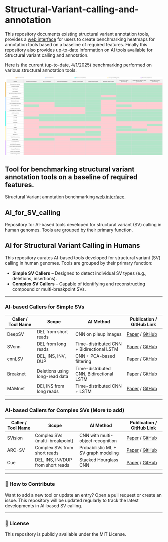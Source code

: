 # Structural-Variant-calling-and-annotation

This repository documents existing structural variant annotation tools, provides a [web interface](https://amia-vicc-sv-wg.github.io/) for users to create benchmarking heatmaps for annotation tools based on a baseline of required features. Finally this repository also provides up-to-date information on AI tools available for Structural variant calling and annotation. 

Here is the current (up-to-date, 4/1/2025) benchmarking performed on various structural annotation tools. 

![SV Annotation tools comparison](https://github.com/amia-vicc-sv-wg/Structural-Variant-calling-and-annotation/blob/main/SV_comparison.png)

## Tool for benchmarking structural variant annotation tools on a baseline of required features. 
Structural Variant annotation benchmarking [web interface](https://amia-vicc-sv-wg.github.io/). 

## AI_for_SV_calling
Repository for  AI-based tools developed for structural variant (SV) calling in human genomes. Tools are grouped by their primary function.

## AI for Structural Variant Calling in Humans

This repository curates AI-based tools developed for structural variant (SV) calling in human genomes. Tools are grouped by their primary function:

- **Simple SV Callers** – Designed to detect individual SV types (e.g., deletions, insertions).
- **Complex SV Callers** – Capable of identifying and reconstructing compound or multi-breakpoint SVs.


---

### AI-based Callers for **Simple SVs**

| Caller / Tool Name | Scope | AI Method | Publication / GitHub Link |
|--------------------|--------|-----------|----------------------------|
| DeepSV | DEL from short reads | CNN on pileup images | [Paper](https://bmcbioinformatics.biomedcentral.com/articles/10.1186/s12859-019-3299-y) / [GitHub](https://github.com/CSuperlei/DeepSV) |
| SVcnn | DEL from long reads | Time-distributed CNN + Bidirectional LSTM | [Paper](https://bmcbioinformatics.biomedcentral.com/articles/10.1186/s12859-023-05324-x) / [GitHub](https://github.com/nwpuzhengyan/SVcnn) |
| cnnLSV | DEL, INS, INV, DUP | CNN + PCA-based filtering | [Paper](https://bmcbioinformatics.biomedcentral.com/articles/10.1186/s12859-023-05243-x) / [GitHub](https://github.com/mhuidong/cnnLSV) |
|Breaknet|Deletions using long-read data|Time-distributed CNN, Bidirectional LSTM|[Paper](https://bmcbioinformatics.biomedcentral.com/articles/10.1186/s12859-021-04499-5) / [GitHub](https://github.com/luojunwei/BreakNet) |
|MAMnet|DEl, INS from long reads|Time-distributed CNN + LSTM|[Paper](https://academic.oup.com/bib/article/23/5/bbac195/6587170) / [GitHub](https://github.com/micahvista/MAMnet)|

---

### AI-based Callers for **Complex SVs** (More to add)

| Caller / Tool Name | Scope | AI Method | Publication / GitHub Link |
|--------------------|--------|-----------|----------------------------|
| SVision | Complex SVs (multi-breakpoint) | CNN with multi-object recognition | [Paper](https://www.nature.com/articles/s41592-022-01609-w) / [GitHub](https://github.com/xjtu-omics/SVision) |
| ARC-SV | Complex SVs from short reads | Probabilistic ML + SV graph modeling | [Paper](https://www.sciencedirect.com/science/article/abs/pii/S0092867424010328) / [GitHub](https://github.com/jgarthur/arcsv) |
| Cue | DEL, INS, INVDUP from short reads | Stacked Hourglass CNN | [Paper](https://www.nature.com/articles/s41592-023-01799-x) / [GitHub](https://github.com/PopicLab/cue) |
---
<!--
## AI-based **Post-calling Filtering & Refinement** Tools

| Tool Name | Scope | AI Method | Publication / GitHub Link |
|-----------|--------|-----------|----------------------------|
| DeepSVFilter | Short-read SV filtering | Inception-ResNet CNN | [Paper](https://academic.oup.com/bib/article/22/6/bbab248/6334653) / [GitHub](https://github.com/yongzhuang/DeepSVFilter) |
| CSV-Filter | Illumina & long-read SVs | Self-supervised CNN + CIGAR image encoding | [Paper](https://academic.oup.com/bioinformatics/article/40/2/btaa032/7414467) / [GitHub](https://github.com/xzyschumacher/CSV-Filter) |
| sv-channels | Deletions (short-read) | 1D-CNN on signal channels | [Preprint](https://www.biorxiv.org/content/10.1101/2024.02.20.581323v1) / [GitHub](https://github.com/GooglingTheCancerGenome/sv-channels) |

---
-->

### 📌 How to Contribute

Want to add a new tool or update an entry? Open a pull request or create an issue. This repository will be updated regularly to track the latest developments in AI-based SV calling.

---

### 📖 License

This repository is publicly available under the MIT License.

